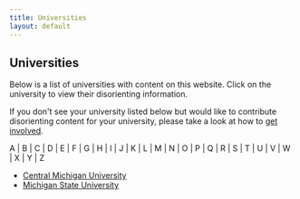 ```yaml
---
title: Universities
layout: default
---
```


## Universities

Below is a list of universities with content on this website. Click on the university to view their disorienting information.

If you don't see your university listed below but would like to contribute disorienting content for your university, please take a look at how to [get involved](http://dis-orientation.info/involved).

A | B | C | D | E | F | G | H | I | J | K | L | M | N | O | P | Q | R | S | T | U | V | W | X | Y | Z

- [Central Michigan University](http://cmu.dis-orientation.info)
- [Michigan State University](http://msu.dis-orientation.info)